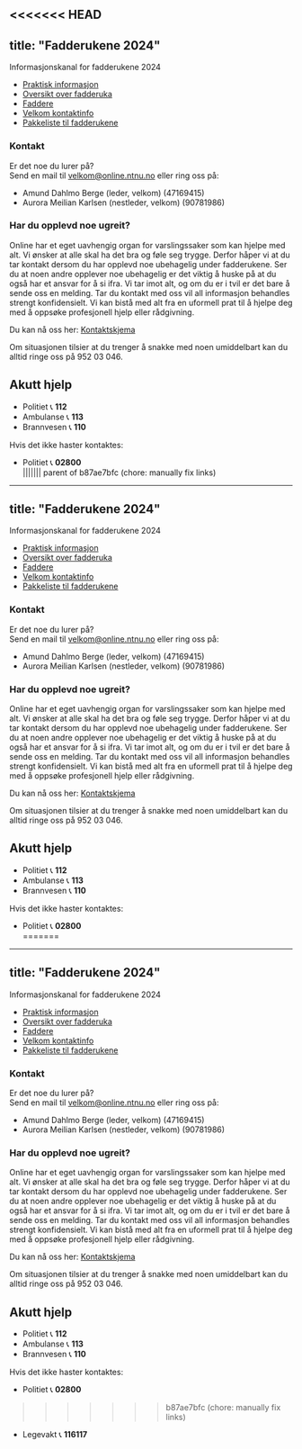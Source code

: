 <<<<<<< HEAD
---
title: "Fadderukene 2024"
---

Informasjonskanal for fadderukene 2024


* [Praktisk informasjon](/fadderukene/2024-/PraktiskInfo)
* [Oversikt over fadderuka](https://splash.online.ntnu.no/)  
* [Faddere](/fadderukene/2024-/Faddere)  
* [Velkom kontaktinfo](/fadderukene/2024-/velkom/) 
* [Pakkeliste til fadderukene](/fadderukene/2024-/pakkeliste/)


### Kontakt
Er det noe du lurer på?  
Send en mail til velkom@online.ntnu.no eller ring oss på:

- Amund Dahlmo Berge (leder, velkom) (47169415)  
- Aurora Meilian Karlsen (nestleder, velkom) (90781986) 


### Har du opplevd noe ugreit?
Online har et eget uavhengig organ for varslingssaker som kan hjelpe med alt. Vi ønsker at alle skal ha det bra og føle seg trygge. Derfor håper vi at du tar kontakt dersom du har opplevd noe ubehagelig under fadderukene. Ser du at noen andre opplever noe ubehagelig er det viktig å huske på at du også har et ansvar for å si ifra. Vi tar imot alt, og om du er i tvil er det bare å sende oss en melding. Tar du kontakt med oss vil all informasjon behandles strengt konfidensielt. Vi kan bistå med alt fra en uformell prat til å hjelpe deg med å oppsøke profesjonell hjelp eller rådgivning.

Du kan nå oss her: [Kontaktskjema](https://docs.google.com/forms/d/e/1FAIpQLScvjEqVsiRIYnVqCNqbH_-nmYk3Ux6la8a7KZzsY3sJDbW-iA/viewform?usp=sf_link) 

Om situasjonen tilsier at du trenger å snakke med noen umiddelbart kan du alltid ringe oss på 952 03 046.


Akutt hjelp
------------------------------------

- Politiet 📞 **112**  
- Ambulanse 📞 **113**  
- Brannvesen 📞 **110**

Hvis det ikke haster kontaktes:

- Politiet 📞 **02800**  
||||||| parent of b87ae7bfc (chore: manually fix links)
---
title: "Fadderukene 2024"
---

Informasjonskanal for fadderukene 2024


* [Praktisk informasjon](/fadderukene/2024-/PraktiskInfo)
* [Oversikt over fadderuka](https://splash.online.ntnu.no/)  
* [Faddere](/fadderukene/2024-/Faddere)  
* [Velkom kontaktinfo](/fadderukene/2024-/velkom/) 
* [Pakkeliste til fadderukene](/fadderukene/2024-/pakkeliste/)


### Kontakt
Er det noe du lurer på?  
Send en mail til velkom@online.ntnu.no eller ring oss på:

- Amund Dahlmo Berge (leder, velkom) (47169415)  
- Aurora Meilian Karlsen (nestleder, velkom) (90781986) 


### Har du opplevd noe ugreit?
Online har et eget uavhengig organ for varslingssaker som kan hjelpe med alt. Vi ønsker at alle skal ha det bra og føle seg trygge. Derfor håper vi at du tar kontakt dersom du har opplevd noe ubehagelig under fadderukene. Ser du at noen andre opplever noe ubehagelig er det viktig å huske på at du også har et ansvar for å si ifra. Vi tar imot alt, og om du er i tvil er det bare å sende oss en melding. Tar du kontakt med oss vil all informasjon behandles strengt konfidensielt. Vi kan bistå med alt fra en uformell prat til å hjelpe deg med å oppsøke profesjonell hjelp eller rådgivning.

Du kan nå oss her: [Kontaktskjema](https://docs.google.com/forms/d/e/1FAIpQLScvjEqVsiRIYnVqCNqbH_-nmYk3Ux6la8a7KZzsY3sJDbW-iA/viewform?usp=sf_link) 

Om situasjonen tilsier at du trenger å snakke med noen umiddelbart kan du alltid ringe oss på 952 03 046.


Akutt hjelp
------------------------------------

- Politiet 📞 **112**  
- Ambulanse 📞 **113**  
- Brannvesen 📞 **110**

Hvis det ikke haster kontaktes:

- Politiet 📞 **02800**  
=======
---
title: "Fadderukene 2024"
---

Informasjonskanal for fadderukene 2024


* [Praktisk informasjon](/fadderukene/2024-/praktiskinfo)
* [Oversikt over fadderuka](https://splash.online.ntnu.no/)  
* [Faddere](/fadderukene/2024-/faddere)  
* [Velkom kontaktinfo](/fadderukene/2024-/velkom/) 
* [Pakkeliste til fadderukene](/fadderukene/2024-/pakkeliste/)


### Kontakt
Er det noe du lurer på?  
Send en mail til velkom@online.ntnu.no eller ring oss på:

- Amund Dahlmo Berge (leder, velkom) (47169415)  
- Aurora Meilian Karlsen (nestleder, velkom) (90781986) 


### Har du opplevd noe ugreit?
Online har et eget uavhengig organ for varslingssaker som kan hjelpe med alt. Vi ønsker at alle skal ha det bra og føle seg trygge. Derfor håper vi at du tar kontakt dersom du har opplevd noe ubehagelig under fadderukene. Ser du at noen andre opplever noe ubehagelig er det viktig å huske på at du også har et ansvar for å si ifra. Vi tar imot alt, og om du er i tvil er det bare å sende oss en melding. Tar du kontakt med oss vil all informasjon behandles strengt konfidensielt. Vi kan bistå med alt fra en uformell prat til å hjelpe deg med å oppsøke profesjonell hjelp eller rådgivning.

Du kan nå oss her: [Kontaktskjema](https://docs.google.com/forms/d/e/1FAIpQLScvjEqVsiRIYnVqCNqbH_-nmYk3Ux6la8a7KZzsY3sJDbW-iA/viewform?usp=sf_link) 

Om situasjonen tilsier at du trenger å snakke med noen umiddelbart kan du alltid ringe oss på 952 03 046.


Akutt hjelp
------------------------------------

- Politiet 📞 **112**  
- Ambulanse 📞 **113**  
- Brannvesen 📞 **110**

Hvis det ikke haster kontaktes:

- Politiet 📞 **02800**  
>>>>>>> b87ae7bfc (chore: manually fix links)
- Legevakt 📞 **116117**
